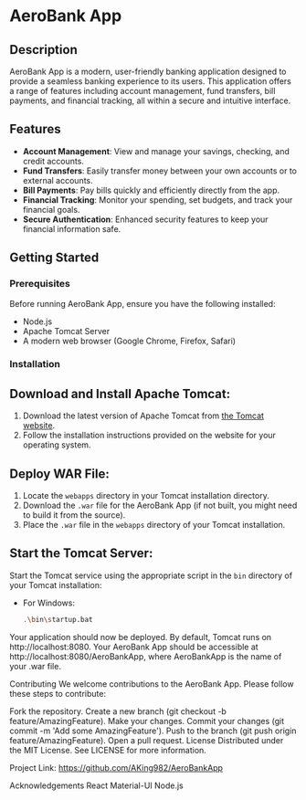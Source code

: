 # AeroBank App

## Description

AeroBank App is a modern, user-friendly banking application designed to provide a seamless banking experience to its users. This application offers a range of features including account management, fund transfers, bill payments, and financial tracking, all within a secure and intuitive interface.

## Features

- **Account Management**: View and manage your savings, checking, and credit accounts.
- **Fund Transfers**: Easily transfer money between your own accounts or to external accounts.
- **Bill Payments**: Pay bills quickly and efficiently directly from the app.
- **Financial Tracking**: Monitor your spending, set budgets, and track your financial goals.
- **Secure Authentication**: Enhanced security features to keep your financial information safe.

## Getting Started

### Prerequisites
Before running AeroBank App, ensure you have the following installed:
- Node.js
- Apache Tomcat Server
- A modern web browser (Google Chrome, Firefox, Safari)
  
### Installation

## Download and Install Apache Tomcat:

1. Download the latest version of Apache Tomcat from [the Tomcat website](https://tomcat.apache.org/download-90.cgi). 
2. Follow the installation instructions provided on the website for your operating system.

## Deploy WAR File:

1. Locate the `webapps` directory in your Tomcat installation directory.
2. Download the `.war` file for the AeroBank App (if not built, you might need to build it from the source).
3. Place the `.war` file in the `webapps` directory of your Tomcat installation.

## Start the Tomcat Server:

Start the Tomcat service using the appropriate script in the `bin` directory of your Tomcat installation:

- For Windows:
  ```sh
  .\bin\startup.bat

Your application should now be deployed. By default, Tomcat runs on http://localhost:8080. Your AeroBank App should be accessible at http://localhost:8080/AeroBankApp, where AeroBankApp is the name of your .war file.

Contributing
We welcome contributions to the AeroBank App. Please follow these steps to contribute:

Fork the repository.
Create a new branch (git checkout -b feature/AmazingFeature).
Make your changes.
Commit your changes (git commit -m 'Add some AmazingFeature').
Push to the branch (git push origin feature/AmazingFeature).
Open a pull request.
License
Distributed under the MIT License. See LICENSE for more information.

Project Link: https://github.com/AKing982/AeroBankApp

Acknowledgements
React
Material-UI
Node.js
